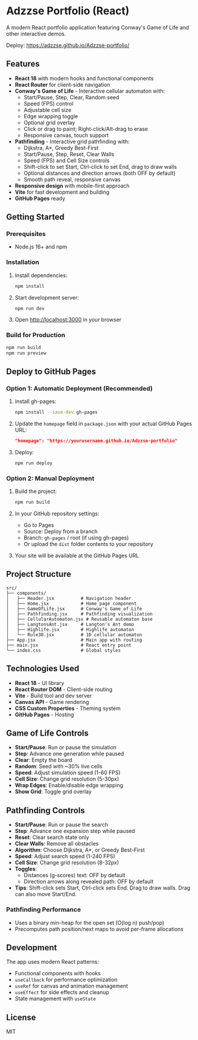 # Adzzse Portfolio (React)

A modern React portfolio application featuring Conway's Game of Life and other interactive demos.

Deploy: https://adzzse.github.io/Adzzse-portfolio/

## Features

- **React 18** with modern hooks and functional components
- **React Router** for client-side navigation
- **Conway's Game of Life** - Interactive cellular automaton with:
  - Start/Pause, Step, Clear, Random seed
  - Speed (FPS) control
  - Adjustable cell size
  - Edge wrapping toggle
  - Optional grid overlay
  - Click or drag to paint; Right-click/Alt-drag to erase
  - Responsive canvas, touch support
- **Pathfinding** - Interactive grid pathfinding with:
  - Dijkstra, A*, Greedy Best-First
  - Start/Pause, Step, Reset, Clear Walls
  - Speed (FPS) and Cell Size controls
  - Shift-click to set Start, Ctrl-click to set End, drag to draw walls
  - Optional distances and direction arrows (both OFF by default)
  - Smooth path reveal, responsive canvas
- **Responsive design** with mobile-first approach
- **Vite** for fast development and building
- **GitHub Pages** ready

## Getting Started

### Prerequisites
- Node.js 16+ and npm

### Installation
1. Install dependencies:
   ```bash
   npm install
   ```

2. Start development server:
   ```bash
   npm run dev
   ```

3. Open [http://localhost:3000](http://localhost:3000) in your browser

### Build for Production
```bash
npm run build
npm run preview
```

## Deploy to GitHub Pages

### Option 1: Automatic Deployment (Recommended)
1. Install gh-pages:
   ```bash
   npm install --save-dev gh-pages
   ```

2. Update the `homepage` field in `package.json` with your actual GitHub Pages URL:
   ```json
   "homepage": "https://yourusername.github.io/Adzzse-portfolio"
   ```

3. Deploy:
   ```bash
   npm run deploy
   ```

### Option 2: Manual Deployment
1. Build the project:
   ```bash
   npm run build
   ```

2. In your GitHub repository settings:
   - Go to Pages
   - Source: Deploy from a branch
   - Branch: `gh-pages` / root (if using gh-pages)
   - Or upload the `dist` folder contents to your repository

3. Your site will be available at the GitHub Pages URL

## Project Structure

```
src/
├── components/
│   ├── Header.jsx          # Navigation header
│   ├── Home.jsx            # Home page component
│   ├── GameOfLife.jsx      # Conway's Game of Life
│   ├── Pathfinding.jsx     # Pathfinding visualization
│   ├── CellularAutomaton.jsx # Reusable automaton base
│   ├── LangtonsAnt.jsx     # Langton's Ant demo
│   ├── Highlife.jsx        # Highlife automaton
│   └── Rule30.jsx          # 1D cellular automaton
├── App.jsx                 # Main app with routing
├── main.jsx                # React entry point
└── index.css               # Global styles
```

## Technologies Used

- **React 18** - UI library
- **React Router DOM** - Client-side routing
- **Vite** - Build tool and dev server
- **Canvas API** - Game rendering
- **CSS Custom Properties** - Theming system
- **GitHub Pages** - Hosting

## Game of Life Controls

- **Start/Pause**: Run or pause the simulation
- **Step**: Advance one generation while paused
- **Clear**: Empty the board
- **Random**: Seed with ~30% live cells
- **Speed**: Adjust simulation speed (1-60 FPS)
- **Cell Size**: Change grid resolution (5-30px)
- **Wrap Edges**: Enable/disable edge wrapping
- **Show Grid**: Toggle grid overlay

## Pathfinding Controls

- **Start/Pause**: Run or pause the search
- **Step**: Advance one expansion step while paused
- **Reset**: Clear search state only
- **Clear Walls**: Remove all obstacles
- **Algorithm**: Choose Dijkstra, A*, or Greedy Best-First
- **Speed**: Adjust search speed (1-240 FPS)
- **Cell Size**: Change grid resolution (8-32px)
- **Toggles**:
  - Distances (g-scores) text: OFF by default
  - Direction arrows along revealed path: OFF by default
- **Tips**: Shift-click sets Start, Ctrl-click sets End. Drag to draw walls. Drag can also move Start/End.

### Pathfinding Performance

- Uses a binary min-heap for the open set (O(log n) push/pop)
- Precomputes path position/next maps to avoid per-frame allocations

## Development

The app uses modern React patterns:
- Functional components with hooks
- `useCallback` for performance optimization
- `useRef` for canvas and animation management
- `useEffect` for side effects and cleanup
- State management with `useState`

## License

MIT
